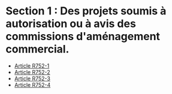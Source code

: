 # Section 1 : Des projets soumis à autorisation ou à avis des commissions d'aménagement commercial.

- [Article R752-1](article-r752-1.md)
- [Article R752-2](article-r752-2.md)
- [Article R752-3](article-r752-3.md)
- [Article R752-4](article-r752-4.md)
